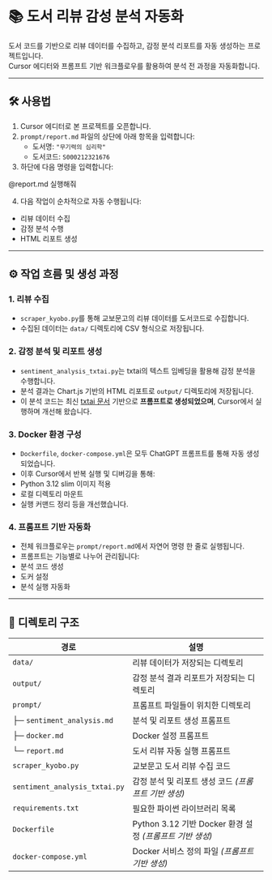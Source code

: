 # 📚 도서 리뷰 감성 분석 자동화

도서 코드를 기반으로 리뷰 데이터를 수집하고, 감정 분석 리포트를 자동 생성하는 프로젝트입니다.  
Cursor 에디터와 프롬프트 기반 워크플로우를 활용하여 분석 전 과정을 자동화합니다.

---

## 🛠 사용법

1. Cursor 에디터로 본 프로젝트를 오픈합니다.
2. `prompt/report.md` 파일의 상단에 아래 항목을 입력합니다:
   - 도서명: `"무기력의 심리학"`
   - 도서코드: `S000212321676`
3. 하단에 다음 명령을 입력합니다:

@report.md 실행해줘

4. 다음 작업이 순차적으로 자동 수행됩니다:
- 리뷰 데이터 수집
- 감정 분석 수행
- HTML 리포트 생성

---

## ⚙️ 작업 흐름 및 생성 과정

### 1. 리뷰 수집

- `scraper_kyobo.py`를 통해 교보문고의 리뷰 데이터를 도서코드로 수집합니다.
- 수집된 데이터는 `data/` 디렉토리에 CSV 형식으로 저장됩니다.

### 2. 감정 분석 및 리포트 생성

- `sentiment_analysis_txtai.py`는 txtai의 텍스트 임베딩을 활용해 감정 분석을 수행합니다.
- 분석 결과는 Chart.js 기반의 HTML 리포트로 `output/` 디렉토리에 저장됩니다.
- 이 분석 코드는 최신 [txtai 문서](https://github.com/neuml/txtai) 기반으로 **프롬프트로 생성되었으며**, Cursor에서 실행하며 개선해 왔습니다.

### 3. Docker 환경 구성

- `Dockerfile`, `docker-compose.yml`은 모두 ChatGPT 프롬프트를 통해 자동 생성되었습니다.
- 이후 Cursor에서 반복 실행 및 디버깅을 통해:
- Python 3.12 slim 이미지 적용
- 로컬 디렉토리 마운트
- 실행 커맨드 정리 등을 개선했습니다.

### 4. 프롬프트 기반 자동화

- 전체 워크플로우는 `prompt/report.md`에서 자연어 명령 한 줄로 실행됩니다.
- 프롬프트는 기능별로 나누어 관리됩니다:
- 분석 코드 생성
- 도커 설정
- 분석 실행 자동화

---

## 📁 디렉토리 구조
| 경로 | 설명 |
|------|------|
| `data/` | 리뷰 데이터가 저장되는 디렉토리 |
| `output/` | 감정 분석 결과 리포트가 저장되는 디렉토리 |
| `prompt/` | 프롬프트 파일들이 위치한 디렉토리 |
| ├─ `sentiment_analysis.md` | 분석 및 리포트 생성 프롬프트 |
| ├─ `docker.md` | Docker 설정 프롬프트 |
| └─ `report.md` | 도서 리뷰 자동 실행 프롬프트 |
| `scraper_kyobo.py` | 교보문고 도서 리뷰 수집 코드 |
| `sentiment_analysis_txtai.py` | 감정 분석 및 리포트 생성 코드 *(프롬프트 기반 생성)* |
| `requirements.txt` | 필요한 파이썬 라이브러리 목록 |
| `Dockerfile` | Python 3.12 기반 Docker 환경 설정 *(프롬프트 기반 생성)* |
| `docker-compose.yml` | Docker 서비스 정의 파일 *(프롬프트 기반 생성)* |
